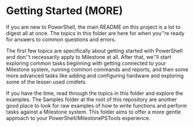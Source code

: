 # Getting Started (MORE)

If you are new to PowerShell, the main README on this project is a lot to digest all at once. The topics in this folder are here for when you''re ready for answers to common questions and errors.

The first few topics are specifically about getting started with PowerShell and don''t necessarily apply to Milestone at all. After that, we''ll start exploring common tasks beginning with getting connected to your Milestone system, running common commands and reports, and then some more advanced tasks like adding and configuring hardware and exploring some of the lesser-used cmdlets.

If you have the time, read through the topics in this folder and explore the examples. The Samples folder at the root of this repository are another good place to look for raw examples of how to write functions and perform tasks against a Milestone system. This folder aims to offer a more gentle approach to your PowerShell/MilestonePSTools experience.
